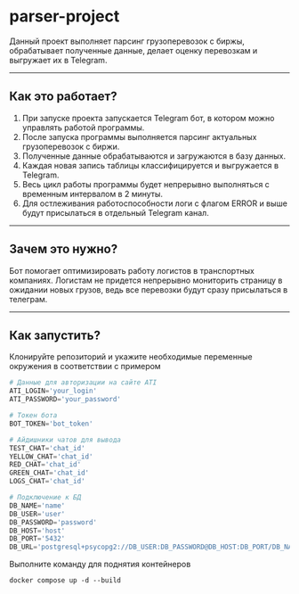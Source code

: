 # parser-project
Данный проект выполняет парсинг грузоперевозок с биржы, обрабатывает полученные данные, делает оценку перевозкам и выгружает их в Telegram.
_____
## Как это работает?
1. При запуске проекта запускается Telegram бот, в котором можно управлять работой программы.
2. После запуска программы выполняется парсинг актуальных грузоперевозок с биржи.
3. Полученные данные обрабатываются и загружаются в базу данных.
4. Каждая новая запись таблицы классифицируется и выгружается в Telegram.
5. Весь цикл работы программы будет непрерывно выполняться с временным интервалом в 2 минуты.
6. Для остлеживания работоспособности логи с флагом ERROR и выше будут присылаться в отдельный Telegram канал.
_____
## Зачем это нужно?
Бот помогает оптимизировать работу логистов в транспортных компаниях. Логистам не придется непрерывно мониторить страницу в ожидании новых грузов, ведь все перевозки будут сразу присылаться в телеграм.
_____
## Как запустить?
Клонируйте репозиторий и укажите необходимые переменные окружения в соответствии с примером
```python
# Данные для авторизации на сайте ATI
ATI_LOGIN='your_login'
ATI_PASSWORD='your_password'

# Токен бота
BOT_TOKEN='bot_token'

# Айдишники чатов для вывода
TEST_CHAT='chat_id'
YELLOW_CHAT='chat_id'
RED_CHAT='chat_id'
GREEN_CHAT='chat_id'
LOGS_CHAT='chat_id'

# Подключение к БД
DB_NAME='name'
DB_USER='user'
DB_PASSWORD='password'
DB_HOST='host'
DB_PORT='5432'
DB_URL='postgresql+psycopg2://DB_USER:DB_PASSWORD@DB_HOST:DB_PORT/DB_NAME'
```
Выполните команду для поднятия контейнеров
```docker
docker compose up -d --build
```